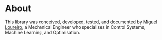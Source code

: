 # About

This library was conceived, developed, tested, and documented by [Miguel Loureiro](https://www.linkedin.com/in/miguel-santos-loureiro/), a Mechanical Engineer who specialises in Control Systems, Machine Learning, and Optimisation.